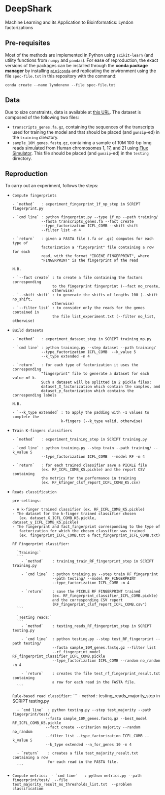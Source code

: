 # DeepShark
Machine Learning and its Application to Bioinformatics: Lyndon factorizations

## Pre-requisites

Most of the methods are implemented in Python using `scikit-learn` (and utility
functions from `numpy` and `pandas`).
For ease of reproduction, the exact versions of the packages can be installed
through the **conda package manager** by installing
[`miniconda`](https://docs.conda.io/en/latest/miniconda.html) and replicating
the environment using the file `spec-file.txt` in this repository with the
command:

```
conda create --name lyndonenv --file spec-file.txt
```

## Data

Due to size constraints, data is available at [this
URL](https://drive.google.com/drive/folders/1_E-wKUA6PNSMqIa2jBGyFMiak4ilDsK3).
The dataset is composed of the following two files:

- `transcripts_genes.fa.gz`, containing the sequences of the transcripts used
  for training the model and that should be placed (and `gunzip`-ed) in the
  `training` directory.
- `sample_10M_genes.fastq.gz`, containing a sample of 10M 100-bp long reads
  simulated from Human chromosomes 1, 17, and 21 using [Flux
  Simulator](https://dx.doi.org/10.1093/nar/gks666). This file should be placed
  (and `gunzip`-ed) in the `testing` directory.


## Reproduction

To carry out an experiment, follows the steps:

- `Compute fingerprints` 
    ```
    - `method`   : experiment_fingerprint_1f_np_step in SCRIPT fingerprint.py

    - `cmd line` : python fingerprint.py --type 1f_np --path training/ 
                 --fasta transcripts_genes.fa --fact create 
                 --type_factorization ICFL_COMB --shift shift 
                 --filter list -n 4

    - `return`   : given a FASTA file (.fa or .gz) computes for each type of 
                 factorization a "fingerprint" file containing a row for each 
                 read, with the format "IDGENE FINGERPRINT", where 
                 "FINGERPRINT" is the fingerprint of the read
    ```
    
    `N.B.`
    ```
    - `--fact create` : to create a file containing the factors corresponding 
                      to the fingerprint fingerprint (--fact no_create, 
                      otherwise)
    - `--shift shift` : to generate the shifts of lengths 100 (--shift no_shift, 
                      otherwise)
    - `--filter list` : to consider only the reads for the genes contained in 
                      the file list_experiment.txt (--filter no_list, otherwise)
    ```

- `Build datasets`
    ```
    - `method`   : experiment_dataset_step in SCRIPT training_mp.py

    - `cmd line` : python training.py --step dataset --path training/ 
                 --type_factorization ICFL_COMB  --k_value 5
                 --k_type extended -n 4

    - `return`   : for each type of factorization it uses the corresponding 
                 "fingerprint" file to generate a dataset for each value of k. 
                 Such a dataset will be splitted in 2 pickle files: 
                 dataset_X_factorization which contain the samples, and 
                 dataset_y_factorization which contains the corresponding labels
    ```
    
    `N.B.`
    ```
    - `--k_type extended` : to apply the padding with -1 values to complete the 
                          k-fingers (--k_type valid, otherwise)
    ```

- `Train K-fingers classifiers`
    ```
    - `method`   : experiment_training_step in SCRIPT training.py

    - `cmd line` : python training.py --step train --path training/ --k_value 5
                 --type_factorization ICFL_COMB  --model RF -n 4

    - `return`   : for each trained classifier save a PICKLE file 
                 (ex. RF_ICFL_COMB_K5.pickle) and the report CSV containing 
                 the metrics for the performance in training 
                 (ex. RF_kfinger_clsf_report_ICFL_COMB_K5.csv)
    ```

- `Reads classification`

    `pre-settings:`
    ```
    - A k-finger trained classifier (ex. RF_ICFL_COMB_K5.pickle)
    - The dataset for the k-finger trained classifier chosen 
       (ex. dataset_X_ICFL_COMB_K5.pickle, dataset_y_ICFL_COMB_K5.pickle)
    - The fingerprint and fact_fingerprint corresponding to the type of 
       factorization for which the chosen classifier was trained 
       (ex. fingerprint_ICFL_COMB.txt e fact_fingerprint_ICFL_COMB.txt)
    ```
        
    `RF Fingerprint classifier:` 
        
        `Training:`
        ```
          - `method`    : training_train_RF_fingerprint_step in SCRIPT training.py

          - `cmd line`  : python training.py --step train_RF_fingerprint 
                        --path testing/ --model RF_FINGERPRINT
                        --type_factorization ICFL_COMB -n 4

          - `return`    : save the PICKLE RF FINGERPRINT trained 
                        (ex. RF_fingerprint_classifier_ICFL_COMB.pickle)
                        and the corresponding CSV report 
                        (RF_fingerprint_clsf_report_ICFL_COMB.csv")
        ```    
        
        `Testing reads:`
        ``` 
          - `method`    : testing_reads_RF_fingerprint_step in SCRIPT testing.py

          - `cmd line`  : python testing.py --step test_RF_fingerprint --path testing/ 
                        --fasta sample_10M_genes.fastq.gz --filter list
                        --rf_fingerprint_model RF_fingerprint_classifier_ICFL_COMB.pickle  
                        --type_factorization ICFL_COMB --random no_random -n 4

          - `return`    : creates the file test_rf_fingerprint_result.txt containing 
                        a row for each read in the FASTA file. 
        ```
        
    `Rule-based read classifier:`
        ```
        - `method`    : testing_reads_majority_step in SCRIPT testing.py

        - `cmd line`  : python testing.py --step test_majority --path fingerprint/test/ 
                     --fasta sample_10M_genes.fastq.gz --best_model RF_ICFL_COMB_K5.pickle 
                     --fact create --criterion majority --random no_random
                     --filter list --type_factorization ICFL_COMB --k_value 5 
                     --k_type extended --n_for_genes 10 -n 4

        - `return`    : creates a file test_majority_result.txt containing a row 
                      for each read in the FASTA file. 
        ```

- `Compute metrics:`
       ``` 
       - `cmd line`   : python metrics.py --path fingerprint/test/ 
                      --file test_majority_result_no_thresholds_list.txt 
                      --problem classification
       ```
